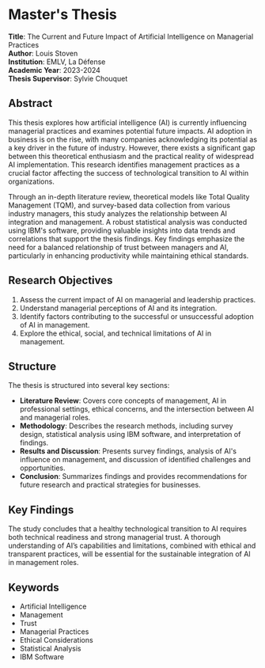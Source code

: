 # Master's Thesis

**Title**: The Current and Future Impact of Artificial Intelligence on Managerial Practices  
**Author**: Louis Stoven  
**Institution**: EMLV, La Défense  
**Academic Year**: 2023-2024  
**Thesis Supervisor**: Sylvie Chouquet  

## Abstract

This thesis explores how artificial intelligence (AI) is currently influencing managerial practices and examines potential future impacts. AI adoption in business is on the rise, with many companies acknowledging its potential as a key driver in the future of industry. However, there exists a significant gap between this theoretical enthusiasm and the practical reality of widespread AI implementation. This research identifies management practices as a crucial factor affecting the success of technological transition to AI within organizations.

Through an in-depth literature review, theoretical models like Total Quality Management (TQM), and survey-based data collection from various industry managers, this study analyzes the relationship between AI integration and management. A robust statistical analysis was conducted using IBM's software, providing valuable insights into data trends and correlations that support the thesis findings. Key findings emphasize the need for a balanced relationship of trust between managers and AI, particularly in enhancing productivity while maintaining ethical standards.

## Research Objectives

1. Assess the current impact of AI on managerial and leadership practices.
2. Understand managerial perceptions of AI and its integration.
3. Identify factors contributing to the successful or unsuccessful adoption of AI in management.
4. Explore the ethical, social, and technical limitations of AI in management.

## Structure

The thesis is structured into several key sections:
- **Literature Review**: Covers core concepts of management, AI in professional settings, ethical concerns, and the intersection between AI and managerial roles.
- **Methodology**: Describes the research methods, including survey design, statistical analysis using IBM software, and interpretation of findings.
- **Results and Discussion**: Presents survey findings, analysis of AI's influence on management, and discussion of identified challenges and opportunities.
- **Conclusion**: Summarizes findings and provides recommendations for future research and practical strategies for businesses.

## Key Findings

The study concludes that a healthy technological transition to AI requires both technical readiness and strong managerial trust. A thorough understanding of AI’s capabilities and limitations, combined with ethical and transparent practices, will be essential for the sustainable integration of AI in management roles.

## Keywords

- Artificial Intelligence
- Management
- Trust
- Managerial Practices
- Ethical Considerations
- Statistical Analysis
- IBM Software
